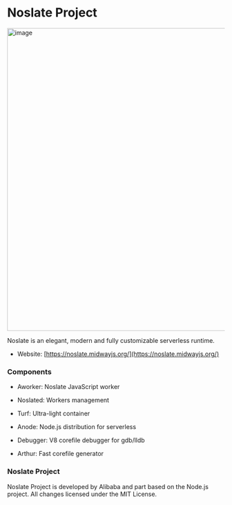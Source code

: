 
# Noslate Project

<img width="702" alt="image" src="https://gw.alicdn.com/imgextra/i2/O1CN019qyime1ZDKM3cAwng_!!6000000003160-2-tps-1324-390.png">


Noslate is an elegant, modern and fully customizable serverless runtime.

  

* Website: [https://noslate.midwayjs.org/](https://noslate.midwayjs.org/)



### Components
  

* Aworker: Noslate JavaScript worker

* Noslated: Workers management

* Turf: Ultra-light container

* Anode: Node.js distribution for serverless

* Debugger: V8 corefile debugger for gdb/lldb

* Arthur: Fast corefile generator


### Noslate Project

Noslate Project is developed by Alibaba and part based on the Node.js project. All changes licensed under the MIT License.
